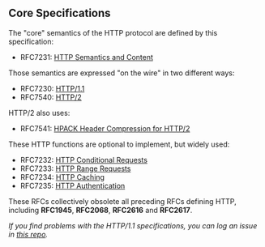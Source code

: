
## Core Specifications

The "core" semantics of the HTTP protocol are defined by this specification:

 * RFC7231: [HTTP Semantics and Content](/specs/rfc7231.html)

Those semantics are expressed "on the wire" in two different ways:

 * RFC7230: [HTTP/1.1](/specs/rfc7230.html)
 * RFC7540: [HTTP/2](/specs/rfc7540.html)

HTTP/2 also uses:

 * RFC7541: [HPACK Header Compression for HTTP/2](/specs/rfc7541.html)

These HTTP functions are optional to implement, but widely used: 
 
 * RFC7232: [HTTP Conditional Requests](/specs/rfc7232.html)
 * RFC7233: [HTTP Range Requests](/specs/rfc7233.html) 
 * RFC7234: [HTTP Caching](/specs/rfc7234.html) 
 * RFC7235: [HTTP Authentication](/specs/rfc7235.html) 
 
These RFCs collectively obsolete all preceding RFCs defining HTTP, including **RFC1945**, **RFC2068**, **RFC2616** and **RFC2617**.

*If you find problems with the HTTP/1.1 specifications, you can log an issue in [this repo](https://github.com/httpwg/http11bis/issues).*